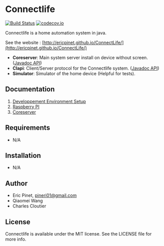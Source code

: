 Connectlife
============
[![Build Status](https://travis-ci.org/ericpinet/ConnectLife.svg?branch=master)](https://travis-ci.org/ericpinet/ConnectLife) [![codecov.io](https://codecov.io/github/ericpinet/ConnectLife/coverage.svg?branch=master)](https://codecov.io/github/ericpinet/ConnectLife?branch=master)

Connectlife is a home automation system in java. 

See the website : [http://ericpinet.github.io/ConnectLife/](http://ericpinet.github.io/ConnectLife/)

- **Coreserver**: Main system server install on device without screen. ([Javadoc API](http://ericpinet.github.io/ConnectLife/javadoc/coreserver/))
- **Clapi**: Client/Server protocol for the Connectlife system. ([Javadoc API](http://ericpinet.github.io/ConnectLife/javadoc/clapi/))
- **Simulator**: Simulator of the home device (Helpful for tests).

## Documentation

1. [Developpement Environment Setup](https://github.com/ericpinet/ConnectLife/wiki/Developpement-Environment-Setup)
2. [Raspberry PI](https://github.com/ericpinet/ConnectLife/wiki/Raspberry-PI)
3. [Coreserver](https://github.com/ericpinet/ConnectLife/wiki/Coreserver)

## Requirements

- N/A

## Installation

- N/A

## Author

- Eric Pinet, pineri01@gmail.com
- Qiaomei Wang
- Charles Cloutier

## License

Connectlife is available under the MIT license. See the LICENSE file for more info.
